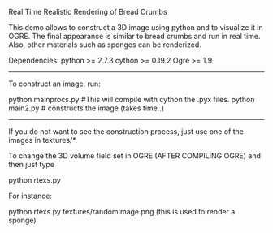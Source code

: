 Real Time Realistic Rendering of Bread Crumbs

This demo allows to construct a 3D image using python and to visualize it in OGRE. The final appearance is similar to bread crumbs and run in real time. Also, other materials such as sponges can be renderized.

Dependencies: 
python >= 2.7.3
cython >= 0.19.2
Ogre >= 1.9

----------------
To construct an image, run:

python mainprocs.py #This will compile with cython the .pyx files.
python main2.py # constructs the image (takes time..)

----------------
If you do not want to see the construction process, just use one of the images in textures/*.

To change the 3D volume field set in OGRE (AFTER COMPILING OGRE) and then just type

python rtexs.py <filename>

For instance:

python rtexs.py textures/randomImage.png (this is used to render a sponge)
